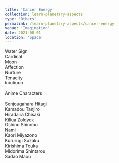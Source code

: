 ```yaml
---
title: 'Cancer Energy'
collection: learn-planetary-aspects
type: 'Others'
permalink: /learn-planetary-aspects/cancer-energy
venue: 'Imagination'
date: 2021-08-01
location: 'Space'
---
```


Water Sign \
Cardinal \
Moon \
Affection \
Nurture \
Tenacity \
Intuituon \
\
Anime Characters \
\
Senjougahara Hitagi \
Kamadou Tanjiro \
Hiradaira Chisaki \
Killua Zoldyck \
Oshino Shinobu \
Nami \
Kaori Miyazono \
Kururugi Suzaku \
Kirishima Touka \
Midorima Shintarou \
Sadao Maou
